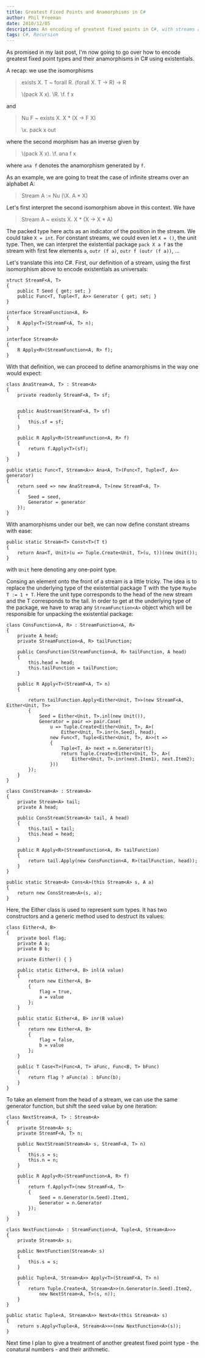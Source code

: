 ```yaml
---
title: Greatest Fixed Points and Anamorphisms in C#
author: Phil Freeman
date: 2010/12/05
description: An encoding of greatest fixed points in C#, with streams as an example.
tags: C#, Recursion
---
```


As promised in my last post, I\'m now going to go over how to encode greatest fixed point types and their anamorphisms in C# using existentials.

A recap: we use the isomorphisms

> exists X. T ~ forall R. (forall X. T -> R) -> R
>
> \\(pack X x). \\R. \\f. f x

and

> Nu F ~ exists X. X * (X -> F X)
>
> \\x. pack x out

where the second morphism has an inverse given by

> \\(pack X x). \\f. ana f x

where `ana f` denotes the anamorphism generated by `f`.

As an example, we are going to treat the case of infinite streams over an alphabet A:

> Stream A := Nu (\\X. A * X)

Let\'s first interpret the second isomorphism above in this context. We have

> Stream A ~ exists X. X * (X -> X * A)

The packed type here acts as an indicator of the position in the stream. We could take `X = int`. For constant streams, we could even let `X = ()`, the unit type. Then, we can interpret the existential package `pack X a f` as the stream with first few elements `a`, `outr (f a)`, `outr f (outr (f a))`, \...

Let\'s translate this into C#. First, our definition of a stream, using the first isomorphism above to encode existentials as universals:

    struct StreamF<A, T>
    {
        public T Seed { get; set; }
        public Func<T, Tuple<T, A>> Generator { get; set; }
    }

    interface StreamFunction<A, R>
    {
        R Apply<T>(StreamF<A, T> n);
    }

    interface Stream<A>
    {
        R Apply<R>(StreamFunction<A, R> f);
    }

With that definition, we can proceed to define anamorphisms in the way one would expect:

    class AnaStream<A, T> : Stream<A>
    {
        private readonly StreamF<A, T> sf;


        public AnaStream(StreamF<A, T> sf)
        {
            this.sf = sf;
        }

        public R Apply<R>(StreamFunction<A, R> f)
        {
            return f.Apply<T>(sf);
        }
    }

    public static Func<T, Stream<A>> Ana<A, T>(Func<T, Tuple<T, A>> generator)
    {
        return seed => new AnaStream<A, T>(new StreamF<A, T>
        {
            Seed = seed,
            Generator = generator
        });
    }

With anamorphisms under our belt, we can now define constant streams with ease:

    public static Stream<T> Const<T>(T t)
    {
        return Ana<T, Unit>(u => Tuple.Create<Unit, T>(u, t))(new Unit());
    }

with `Unit` here denoting any one-point type.

Consing an element onto the front of a stream is a little tricky. The idea is to replace the underlying type of the existential package T with the type `Maybe T := 1 + T`. Here the unit type corresponds to the head of the new stream and the T corresponds to the tail. In order to get at the underlying type of the package, we have to wrap any `StreamFunction<A>` object which will be responsible for unpacking the existential package:

    class ConsFunction<A, R> : StreamFunction<A, R>
    {
        private A head;
        private StreamFunction<A, R> tailFunction;

        public ConsFunction(StreamFunction<A, R> tailFunction, A head)
        {
            this.head = head;
            this.tailFunction = tailFunction;
        }

        public R Apply<T>(StreamF<A, T> n)
        {

            return tailFunction.Apply<Either<Unit, T>>(new StreamF<A, Either<Unit, T>>
            {
                Seed = Either<Unit, T>.inl(new Unit()),
                Generator = pair => pair.Case(
                    u => Tuple.Create<Either<Unit, T>, A>(
                        Either<Unit, T>.inr(n.Seed), head),
                    new Func<T, Tuple<Either<Unit, T>, A>>(t =>
                    {
                        Tuple<T, A> next = n.Generator(t);
                        return Tuple.Create<Either<Unit, T>, A>(
                            Either<Unit, T>.inr(next.Item1), next.Item2);
                    }))
            });
        }
    }

    class ConsStream<A> : Stream<A>
    {
        private Stream<A> tail;
        private A head;

        public ConsStream(Stream<A> tail, A head)
        {
            this.tail = tail;
            this.head = head;
        }

        public R Apply<R>(StreamFunction<A, R> tailFunction)
        {
            return tail.Apply(new ConsFunction<A, R>(tailFunction, head));
        }
    }

    public static Stream<A> Cons<A>(this Stream<A> s, A a)
    {
        return new ConsStream<A>(s, a);
    }

Here, the Either class is used to represent sum types. It has two constructors and a generic method used to destruct its values:

    class Either<A, B>
    {
        private bool flag;
        private A a;
        private B b;

        private Either() { }

        public static Either<A, B> inl(A value)
        {
            return new Either<A, B>
            {
                flag = true,
                a = value
            };
        }

        public static Either<A, B> inr(B value)
        {
            return new Either<A, B>
            {
                flag = false,
                b = value
            };
        }

        public T Case<T>(Func<A, T> aFunc, Func<B, T> bFunc)
        {
            return flag ? aFunc(a) : bFunc(b);
        }
    }

To take an element from the head of a stream, we can use the same generator function, but shift the seed value by one iteration:

    class NextStream<A, T> : Stream<A>
    {
        private Stream<A> s;
        private StreamF<A, T> n;

        public NextStream(Stream<A> s, StreamF<A, T> n)
        {
            this.s = s;
            this.n = n;
        }

        public R Apply<R>(StreamFunction<A, R> f)
        {
            return f.Apply<T>(new StreamF<A, T>
            {
                Seed = n.Generator(n.Seed).Item1,
                Generator = n.Generator
            });
        }
    }

    class NextFunction<A> : StreamFunction<A, Tuple<A, Stream<A>>>
    {
        private Stream<A> s;

        public NextFunction(Stream<A> s)
        {
            this.s = s;
        }

        public Tuple<A, Stream<A>> Apply<T>(StreamF<A, T> n)
        {
            return Tuple.Create<A, Stream<A>>(n.Generator(n.Seed).Item2,
                new NextStream<A, T>(s, n));
        }
    }

    public static Tuple<A, Stream<A>> Next<A>(this Stream<A> s)
    {
        return s.Apply<Tuple<A, Stream<A>>>(new NextFunction<A>(s));
    }

Next time I plan to give a treatment of another greatest fixed point type - the conatural numbers - and their arithmetic.
